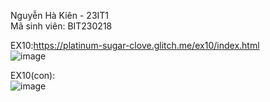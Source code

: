 Nguyễn Hà Kiên - 23IT1  
Mã sinh viên: BIT230218  

EX10:https://platinum-sugar-clove.glitch.me/ex10/index.html  
![image](https://github.com/user-attachments/assets/5e2bbe7b-23d9-4b84-8871-5f6acf441b75)  
  
EX10(con):  
![image](https://github.com/user-attachments/assets/a3e56469-c549-4bde-83c1-18b2406d7516)


